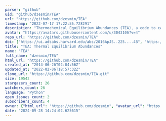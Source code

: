 ```yaml
---
parser: "github"
uid: "github/dzesmin/TEA"
url: "https://github.com/dzesmin/TEA"
timestamp: "2022-07-17 17:22:55.728291"
description: "Thermochemical Equilibrium Abundances (TEA), a code to calculate gaseous molecular abundances under thermochemical equilibrium conditions"
avatar: "https://avatars.githubusercontent.com/u/3043106?v=4"
repo_url: "https://github.com/dzesmin/TEA"
doi: ["https://ui.adsabs.harvard.edu/abs/2016ApJS..225....4B", "https://ui.adsabs.harvard.edu/abs/2015ascl.soft05031B/abstract"]
title: "TEA: Thermal Equilibrium Abundances"
name: "TEA"
full_name: "dzesmin/TEA"
html_url: "https://github.com/dzesmin/TEA"
created_at: "2014-06-26T02:04:56Z"
updated_at: "2022-02-06T18:57:32Z"
clone_url: "https://github.com/dzesmin/TEA.git"
size: 19542
stargazers_count: 26
watchers_count: 26
language: "Python"
open_issues_count: 2
subscribers_count: 4
owner: {"html_url": "https://github.com/dzesmin", "avatar_url": "https://avatars.githubusercontent.com/u/3043106?v=4", "login": "dzesmin", "type": "User"}
date: "2024-09-28 14:24:02.625615"
---
```

